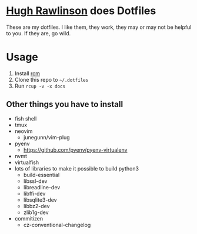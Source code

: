 # [Hugh Rawlinson](http://hughrawlinson.me) does Dotfiles

These are my dotfiles. I like them, they work, they may or may not be helpful to
you. If they are, go wild.

# Usage

1. Install [rcm](https://github.com/thoughtbot/rcm)
2. Clone this repo to `~/.dotfiles`
3. Run `rcup -v -x docs`

## Other things you have to install

- fish shell
- tmux
- neovim
  - junegunn/vim-plug
- pyenv
  - https://github.com/pyenv/pyenv-virtualenv
- nvmt
- virtualfish
- lots of libraries to make it possible to build python3
  - build-essential
  - libssl-dev
  - libreadline-dev
  - libffi-dev
  - libsqlite3-dev
  - libbz2-dev
  - zlib1g-dev
- commitizen
  - cz-conventional-changelog
